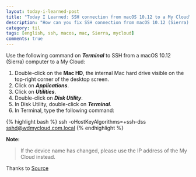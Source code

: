```yaml
---
layout: today-i-learned-post
title: "Today I Learned: SSH connection from macOS 10.12 to a My Cloud"
description: "How can you fix SSH connection from macOS 10.12 (Sierra) to a My Cloud"
category: til
tags: [english, ssh, macos, mac, Sierra, mycloud]
comments: true
---
```


Use the following command on **_Terminal_** to SSH from a macOS 10.12 (Sierra) computer to a My Cloud: 

1. Double-click on the **Mac HD**, the internal Mac hard drive visible on the top-right corner of the desktop screen.
2. Click on **_Applications_**.
3. Click on **_Utilities_**.
4. Double-click on **_Disk Utility_**.
5. In Disk Utility, double-click on **_Terminal_**.
6. In Terminal, type the following command: 

{% highlight bash %}
ssh -oHostKeyAlgorithms=+ssh-dss sshd@wdmycloud.com.local 
{% endhighlight %}

**Note:**

> If the device name has changed, please use the IP address of the My Cloud instead.

Thanks to [Source](http://support.wdc.com/knowledgebase/answer.aspx?ID=14987 "Permalink to SSH connection from macOS 10.12 (Sierra) to a My Cloud fails")
